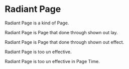 # Radiant Page

Radiant Page is a kind of Page.

Radiant Page is Page that done through shown out lay.

Radiant Page is Page that done through shown out effect.

Radiant Page is too un effective.

Radiant Page is too un effective in Page Time.